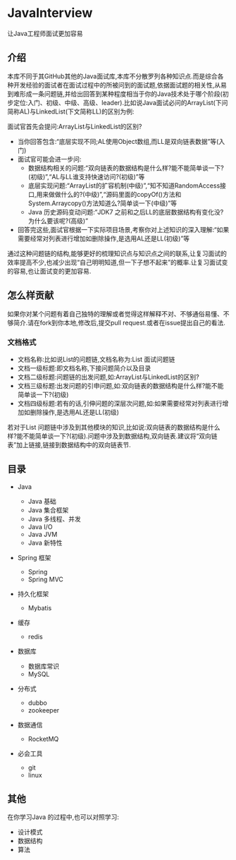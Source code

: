 # JavaInterview
让Java工程师面试更加容易

## 介绍
本库不同于其GitHub其他的Java面试库,本库不分散罗列各种知识点.而是综合各种开发经验的面试者在面试过程中的所被问到的面试题,依据面试题的相关性,从易到难形成一条问题链,并给出回答到某种程度相当于你的Java技术处于哪个阶段(初步定位:入门、初级、中级、高级、leader).比如说Java面试必问的ArrayList(下问简称AL)与LinkedList(下文简称LL)的区别为例:

面试官首先会提问:ArrayList与LinkedList的区别?
- 当你回答包含:“底层实现不同;AL使用Object数组,而LL是双向链表数据”等(入门)
- 面试官可能会进一步问:
  - 数据结构相关的问题:“双向链表的数据结构是什么样?能不能简单谈一下?(初级)”,“AL与LL谁支持快速访问?(初级)”等
  - 底层实现问题:“ArrayList的扩容机制(中级)”,“知不知道RandomAccess接口,用来做做什么的?(中级)”,“源码里面的copyOf()方法和System.Arraycopy()方法知道么?简单谈一下(中级)”等
  - Java 历史源码变动问题:“JDK7 之前和之后LL的底层数据结构有变化没?为什么要该呢?(高级)”
- 回答完这些,面试官根据一下实际项目场景,考察你对上述知识的深入理解:“如果需要经常对列表进行增加如删除操作,是选用AL还是LL(初级)”等

通过这种问题链的结构,能够更好的梳理知识点与知识点之间的联系,让复习面试的效率提高不少,也减少出现“自己明明知道,但一下子想不起来”的概率.让复习面试变的容易,也让面试变的更加容易.

## 怎么样贡献
如果你对某个问题有着自己独特的理解或者觉得这样解释不对、不够通俗易懂、不够简介.请在fork到你本地,修改后,提交pull request.或者在issue提出自己的看法.

### 文档格式
- 文档名称:比如说List的问题链,文档名称为:List 面试问题链
- 文档一级标题:即文档名称,下接问题简介以及目录
- 文档二级标题:问题链的出发问题,如:ArrayList与LinkedList的区别?
- 文档三级标题:出发问题的引申问题,如:双向链表的数据结构是什么样?能不能简单谈一下?(初级)
- 文档四级标题:若有的话,引伸问题的深层次问题,如:如果需要经常对列表进行增加如删除操作,是选用AL还是LL(初级)

若对于List 问题链中涉及到其他模块的知识,比如说:双向链表的数据结构是什么样?能不能简单谈一下?(初级).问题中涉及到数据结构,双向链表.建议将“双向链表”加上链接,链接到数据结构中的双向链表节.


## 目录
- Java 
  - Java 基础
  - Java 集合框架
  - Java 多线程、并发
  - Java I/O
  - Java JVM
  - Java 新特性

- Spring 框架
  - Spring
  - Spring MVC

- 持久化框架
  - Mybatis
  
- 缓存
  - redis

- 数据库
  - 数据库常识
  - MySQL

- 分布式
  - dubbo
  - zookeeper

- 数据通信
  - RocketMQ

- 必会工具
  - git
  - linux

## 其他
在你学习Java 的过程中,也可以对照学习:
- 设计模式
- 数据结构
- 算法
